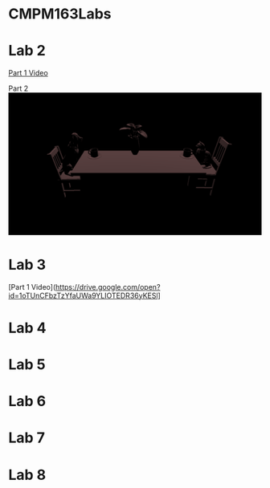 # CMPM163Labs
# Lab 2
[Part 1 Video](https://drive.google.com/open?id=1ZNRToRDp_e3SNvR8d-B4qvdthD6SKX0U)

Part 2
![](Lab2/Images/Lab2Part2.png)
# Lab 3
[Part 1 Video](https://drive.google.com/open?id=1oTUnCFbzTzYfaUWa9YLIOTEDR36yKESl]
# Lab 4

# Lab 5

# Lab 6

# Lab 7

# Lab 8
